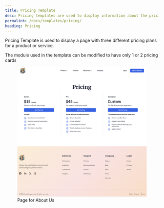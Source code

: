```yaml
---
title: Pricing Template
desc: Pricing templates are used to display information about the pricing of a service or a system.
permalink: /docs/templates/pricing/
heading: Pricing
---
```


Pricing Template is used to display a page with three different pricing plans for a product or service.

The module used in the template can be modified to have only 1 or 2 pricing cards

<figure>
  <img src="./pricing-template.png" alt="Pricing Page composed of title and three pricing options" eleventy:widths="500">
  <figcaption>Page for About Us</figcaption>
</figure>
